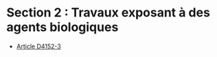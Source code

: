 # Section 2 : Travaux exposant à des agents biologiques

* [Article D4152-3](./LEGIARTI000018532809.md)
